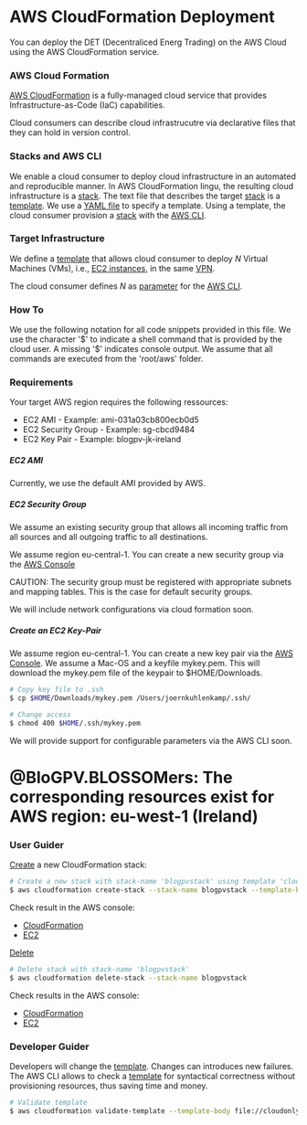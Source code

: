 # AWS CloudFormation Deployment

You can deploy the DET (Decentraliced Energ Trading) on the AWS Cloud using the AWS CloudFormation service.

### AWS Cloud Formation

[AWS CloudFormation](https://us-east-2.console.aws.amazon.com/cloudformation/home) is a fully-managed cloud service that provides Infrastructure-as-Code (IaC) capabilities.

Cloud consumers can describe cloud infrastrucutre via declarative files that they can hold in version control.

### Stacks and AWS CLI
We enable a cloud consumer to deploy cloud infrastructure in an automated and reproducible manner.
In AWS CloudFormation lingu, the resulting cloud infrastructure is a [stack](https://docs.aws.amazon.com/AWSCloudFormation/latest/UserGuide/stacks.html). The text file that describes the target [stack](https://docs.aws.amazon.com/AWSCloudFormation/latest/UserGuide/stacks.html) is a [template](https://docs.aws.amazon.com/AWSCloudFormation/latest/UserGuide/template-guide.html). We use a [YAML file](https://docs.aws.amazon.com/AWSCloudFormation/latest/UserGuide/gettingstarted.templatebasics.html) to specify a template.
Using a template, the cloud consumer provision a [stack](https://docs.aws.amazon.com/AWSCloudFormation/latest/UserGuide/stacks.html) with the [AWS CLI](https://docs.aws.amazon.com/AWSCloudFormation/latest/UserGuide/cfn-using-cli.html).

### Target Infrastructure
We define a [template](https://docs.aws.amazon.com/AWSCloudFormation/latest/UserGuide/stacks.html) that allows cloud consumer to deploy *N* Virtual Machines (VMs), i.e., [EC2 instances](https://docs.aws.amazon.com/de_de/AWSEC2/latest/UserGuide/concepts.html), in the same [VPN](https://docs.aws.amazon.com/de_de/vpn/latest/s2svpn/VPC_VPN.html).

The cloud consumer defines *N* as [parameter](https://docs.aws.amazon.com/AWSCloudFormation/latest/UserGuide/gettingstarted.templatebasics.html#gettingstarted.templatebasics.parameters) for the [AWS CLI](https://docs.aws.amazon.com/AWSCloudFormation/latest/UserGuide/cfn-using-cli.html).

### How To
We use the following notation for all code snippets provided in this file. We use the character '\$' to indicate a shell command that is provided by the cloud user. A missing '\$' indicates console output. We assume that all commands are executed from the 'root/aws' folder.

### Requirements
Your target AWS region requires the following ressources:
- EC2 AMI - Example: ami-031a03cb800ecb0d5
- EC2 Security Group - Example: sg-cbcd9484
- EC2 Key Pair - Example: blogpv-jk-ireland

##### EC2 AMI
Currently, we use the default AMI provided by AWS.

##### EC2 Security Group
We assume an existing security group that allows all incoming traffic from all sources and all outgoing traffic to all destinations.

We assume region eu-central-1. You can create a new security group via the [AWS Console](https://eu-central-1.console.aws.amazon.com/ec2/v2/home?region=eu-central-1#SecurityGroups:)

CAUTION: The security group must be registered with appropriate subnets and mapping tables. This is the case for default security groups.

We will include network configurations via cloud formation soon.

##### Create an EC2 Key-Pair
We assume region eu-central-1. You can create a new key pair via the [AWS Console](https://eu-central-1.console.aws.amazon.com/ec2/v2/home?region=eu-central-1#KeyPairs:). We assume a Mac-OS and a keyfile mykey.pem. This will download the mykey.pem file of the keypair to $HOME/Downloads.

```bash
# Copy key file to .ssh
$ cp $HOME/Downloads/mykey.pem /Users/joernkuhlenkamp/.ssh/

# Change access
$ chmod 400 $HOME/.ssh/mykey.pem
```

We will provide support for configurable parameters via the AWS CLI soon.
# @BloGPV.BLOSSOMers: The corresponding resources exist for AWS region: eu-west-1 (Ireland)

### User Guider

[Create](https://docs.aws.amazon.com/cli/latest/reference/cloudformation/create-stack.html) a new CloudFormation stack:
```bash
# Create a new stack with stack-name 'blogpvstack' using template 'cloudonly-template.yaml'
$ aws cloudformation create-stack --stack-name blogpvstack --template-body file://cloudonly-template.yaml --capabilities CAPABILITY_AUTO_EXPAND
```
Check result in the AWS console:
- [CloudFormation](https://eu-central-1.console.aws.amazon.com/cloudformation/home)
- [EC2](https://eu-central-1.console.aws.amazon.com/ec2/v2/home)

[Delete](https://docs.aws.amazon.com/cli/latest/reference/cloudformation/delete-stack.html)
```bash
# Delete stack with stack-name 'blogpvstack'
$ aws cloudformation delete-stack --stack-name blogpvstack
```
Check results in the AWS console:
- [CloudFormation](https://eu-central-1.console.aws.amazon.com/cloudformation/home)
- [EC2](https://eu-central-1.console.aws.amazon.com/ec2/v2/home)

### Developer Guider

Developers will change the [template](https://docs.aws.amazon.com/AWSCloudFormation/latest/UserGuide/stacks.html). Changes can introduces new failures. The AWS CLI allows to check a [template](https://docs.aws.amazon.com/AWSCloudFormation/latest/UserGuide/stacks.html) for syntactical correctness without provisioning resources, thus saving time and money.
```bash
# Validate template
$ aws cloudformation validate-template --template-body file://cloudonly-template.yaml
```